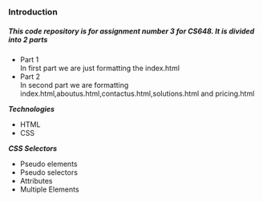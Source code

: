 <h3 class="code-line" data-line-start=0 data-line-end=1 ><a id="Introduction_0"></a>Introduction</h3>
<h5 class="code-line" data-line-start=2 data-line-end=3 ><a id="This_code_repository_is_for_assignment_number_3_for_CS648_It_is_divided_into_2_parts_2"></a>This code repository is for assignment number 3 for CS648. It is divided into 2 parts</h5>
<ul>
<li class="has-line-data" data-line-start="5" data-line-end="7">Part 1<br>
In first part we are just formatting the index.html</li>
<li class="has-line-data" data-line-start="7" data-line-end="9">Part 2<br>
In second part we are formatting index.html,aboutus.html,contactus.html,solutions.html and pricing.html</li>
</ul>
<p class="has-line-data" data-line-start="11" data-line-end="12"><strong><em>Technologies</em></strong></p>
<ul>
<li class="has-line-data" data-line-start="12" data-line-end="13">HTML</li>
<li class="has-line-data" data-line-start="13" data-line-end="14">CSS</li>
</ul>
<p class="has-line-data" data-line-start="16" data-line-end="17"><strong><em>CSS Selectors</em></strong></p>
<ul>
<li class="has-line-data" data-line-start="17" data-line-end="18">Pseudo elements</li>
<li class="has-line-data" data-line-start="18" data-line-end="19">Pseudo selectors</li>
<li class="has-line-data" data-line-start="19" data-line-end="20">Attributes</li>
<li class="has-line-data" data-line-start="20" data-line-end="21">Multiple Elements</li>
</ul>
